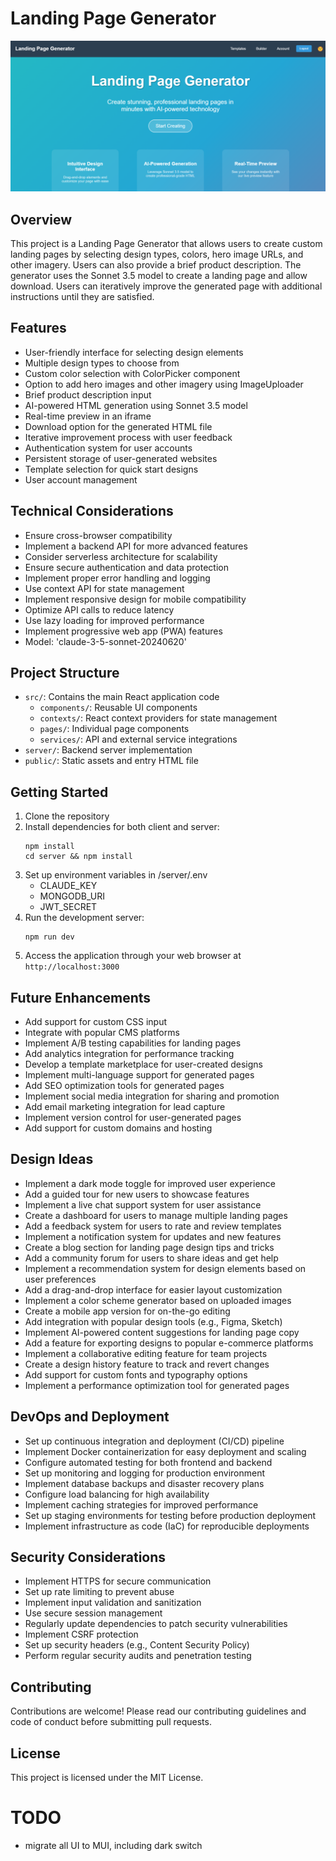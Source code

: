 # Landing Page Generator

![alt text](image-1.png)

## Overview

This project is a Landing Page Generator that allows users to create custom landing pages by
selecting design types, colors, hero image URLs, and other imagery. Users can also provide a brief
product description. The generator uses the Sonnet 3.5 model to create a landing page and allow
download. Users can iteratively improve the generated page with additional instructions until they
are satisfied.

## Features

-   User-friendly interface for selecting design elements
-   Multiple design types to choose from
-   Custom color selection with ColorPicker component
-   Option to add hero images and other imagery using ImageUploader
-   Brief product description input
-   AI-powered HTML generation using Sonnet 3.5 model
-   Real-time preview in an iframe
-   Download option for the generated HTML file
-   Iterative improvement process with user feedback
-   Authentication system for user accounts
-   Persistent storage of user-generated websites
-   Template selection for quick start designs
-   User account management

## Technical Considerations

-   Ensure cross-browser compatibility
-   Implement a backend API for more advanced features
-   Consider serverless architecture for scalability
-   Ensure secure authentication and data protection
-   Implement proper error handling and logging
-   Use context API for state management
-   Implement responsive design for mobile compatibility
-   Optimize API calls to reduce latency
-   Use lazy loading for improved performance
-   Implement progressive web app (PWA) features
-   Model: 'claude-3-5-sonnet-20240620'

## Project Structure

-   `src/`: Contains the main React application code
    -   `components/`: Reusable UI components
    -   `contexts/`: React context providers for state management
    -   `pages/`: Individual page components
    -   `services/`: API and external service integrations
-   `server/`: Backend server implementation
-   `public/`: Static assets and entry HTML file

## Getting Started

1. Clone the repository
2. Install dependencies for both client and server:
    ```
    npm install
    cd server && npm install
    ```
3. Set up environment variables in /server/.env
    - CLAUDE_KEY
    - MONGODB_URI
    - JWT_SECRET
4. Run the development server:
    ```
    npm run dev
    ```
5. Access the application through your web browser at `http://localhost:3000`

## Future Enhancements

-   Add support for custom CSS input
-   Integrate with popular CMS platforms
-   Implement A/B testing capabilities for landing pages
-   Add analytics integration for performance tracking
-   Develop a template marketplace for user-created designs
-   Implement multi-language support for generated pages
-   Add SEO optimization tools for generated pages
-   Implement social media integration for sharing and promotion
-   Add email marketing integration for lead capture
-   Implement version control for user-generated pages
-   Add support for custom domains and hosting

## Design Ideas

-   Implement a dark mode toggle for improved user experience
-   Add a guided tour for new users to showcase features
-   Implement a live chat support system for user assistance
-   Create a dashboard for users to manage multiple landing pages
-   Add a feedback system for users to rate and review templates
-   Implement a notification system for updates and new features
-   Create a blog section for landing page design tips and tricks
-   Add a community forum for users to share ideas and get help
-   Implement a recommendation system for design elements based on user preferences
-   Add a drag-and-drop interface for easier layout customization
-   Implement a color scheme generator based on uploaded images
-   Create a mobile app version for on-the-go editing
-   Add integration with popular design tools (e.g., Figma, Sketch)
-   Implement AI-powered content suggestions for landing page copy
-   Add a feature for exporting designs to popular e-commerce platforms
-   Implement a collaborative editing feature for team projects
-   Create a design history feature to track and revert changes
-   Add support for custom fonts and typography options
-   Implement a performance optimization tool for generated pages

## DevOps and Deployment

-   Set up continuous integration and deployment (CI/CD) pipeline
-   Implement Docker containerization for easy deployment and scaling
-   Configure automated testing for both frontend and backend
-   Set up monitoring and logging for production environment
-   Implement database backups and disaster recovery plans
-   Configure load balancing for high availability
-   Implement caching strategies for improved performance
-   Set up staging environments for testing before production deployment
-   Implement infrastructure as code (IaC) for reproducible deployments

## Security Considerations

-   Implement HTTPS for secure communication
-   Set up rate limiting to prevent abuse
-   Implement input validation and sanitization
-   Use secure session management
-   Regularly update dependencies to patch security vulnerabilities
-   Implement CSRF protection
-   Set up security headers (e.g., Content Security Policy)
-   Perform regular security audits and penetration testing

## Contributing

Contributions are welcome! Please read our contributing guidelines and code of conduct before
submitting pull requests.

## License

This project is licensed under the MIT License.

# TODO

-   migrate all UI to MUI, including dark switch

